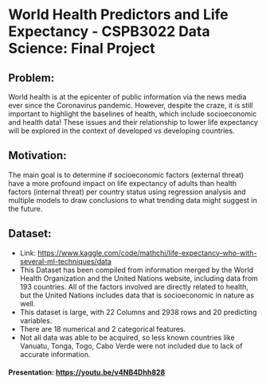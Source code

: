# World Health Predictors and Life Expectancy -  CSPB3022 Data Science: Final Project

## Problem:
World health is at the epicenter of public information via the news media ever since the Coronavirus pandemic. 
However, despite the craze, it is still important to highlight the baselines of health, which include socioeconomic and health data! 
These issues and their relationship to lower life expectancy will be explored in the context of developed vs developing countries.

## Motivation:
The main goal is to determine if socioeconomic factors (external threat) have a more profound impact on life expectancy of adults than health factors (internal threat) 
per country status using regression analysis and multiple models to draw conclusions to what trending data might suggest in the future.

## Dataset:
- Link: https://www.kaggle.com/code/mathchi/life-expectancy-who-with-several-ml-techniques/data
- This Dataset has been compiled from information merged by the World Health Organization and the United Nations website, including data from 193 countries. All of the factors involved are directly related to health, but the United Nations includes data that is socioeconomic in nature as well.
- This dataset is large, with 22 Columns and 2938 rows and 20 predicting variables.
- There are 18 numerical and 2 categorical features.
- Not all data was able to be acquired, so less known countries like Vanuatu, Tonga, Togo, Cabo Verde were not included due to lack of accurate information.

#### Presentation: https://youtu.be/v4NB4Dhh828

